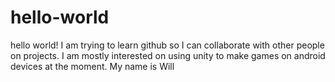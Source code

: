 # hello-world
 
hello world! I am trying to learn github so I can collaborate with other people on projects. I am mostly interested on using unity to make games on android devices at the moment. My name is Will
